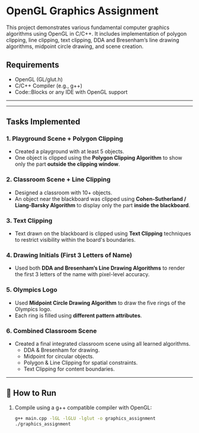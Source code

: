 # OpenGL Graphics Assignment

This project demonstrates various fundamental computer graphics algorithms using OpenGL in C/C++. It includes implementation of polygon clipping, line clipping, text clipping, DDA and Bresenham’s line drawing algorithms, midpoint circle drawing, and scene creation.

##  Requirements
- OpenGL (GL/glut.h)
- C/C++ Compiler (e.g., g++)
- Code::Blocks or any IDE with OpenGL support

---
---

##  Tasks Implemented

### 1. Playground Scene + Polygon Clipping
- Created a playground with at least 5 objects.
- One object is clipped using the **Polygon Clipping Algorithm** to show only the part **outside the clipping window**.

### 2. Classroom Scene + Line Clipping
- Designed a classroom with 10+ objects.
- An object near the blackboard was clipped using **Cohen-Sutherland / Liang-Barsky Algorithm** to display only the part **inside the blackboard**.

### 3. Text Clipping
- Text drawn on the blackboard is clipped using **Text Clipping** techniques to restrict visibility within the board's boundaries.

### 4. Drawing Initials (First 3 Letters of Name)
- Used both **DDA and Bresenham’s Line Drawing Algorithms** to render the first 3 letters of the name with pixel-level accuracy.

### 5. Olympics Logo
- Used **Midpoint Circle Drawing Algorithm** to draw the five rings of the Olympics logo.
- Each ring is filled using **different pattern attributes**.

### 6. Combined Classroom Scene
- Created a final integrated classroom scene using all learned algorithms.
  - DDA & Bresenham for drawing.
  - Midpoint for circular objects.
  - Polygon & Line Clipping for spatial constraints.
  - Text Clipping for content boundaries.

---

## 🚀 How to Run
1. Compile using a g++ compatible compiler with OpenGL:
   ```bash
   g++ main.cpp -lGL -lGLU -lglut -o graphics_assignment
   ./graphics_assignment
